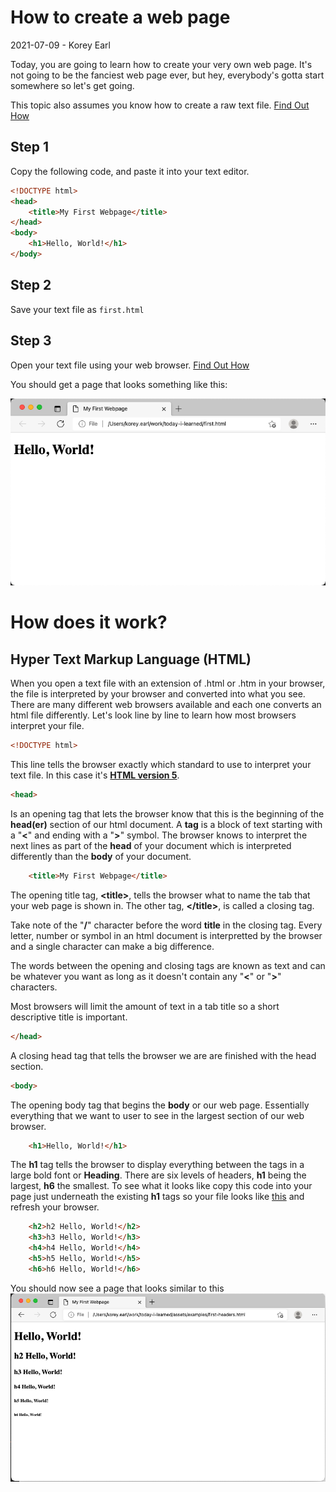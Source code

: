# How to create a web page

2021-07-09 - Korey Earl

Today, you are going to learn how to create your very own web page.  It's not going to be the fanciest web page ever, but hey, everybody's gotta start somewhere so let's get going.

This topic also assumes you know how to create a raw text file. [Find Out How](https://www.computerhope.com/issues/ch001359.htm)

## Step 1
Copy the following code, and paste it into your text editor.
```html
<!DOCTYPE html>
<head>
    <title>My First Webpage</title>
</head>
<body>
    <h1>Hello, World!</h1>
</body>
```

## Step 2
Save your text file as `first.html`

## Step 3
Open your text file using your web browser. [Find Out How](https://www.w3schools.com/html/html_editors.asp)

You should get a page that looks something like this:

![Hello World Web Page](first-web-page.png)

# How does it work?

## Hyper Text Markup Language (HTML)
When you open a text file with an extension of .html or .htm in your browser, the file is interpreted by your browser and converted into what you see. There are many different web browsers available and each one converts an html file differently. Let's look line by line to learn how most browsers interpret your file.

```html
<!DOCTYPE html>
```
This line tells the browser exactly which standard to use to interpret your text file. In this case it's [__HTML version 5__](https://www.w3.org/TR/html52/).

```html
<head>
```
Is an opening tag that lets the browser know that this is the beginning of the __head(er)__ section of our html document.  A __tag__ is a block of text starting with a "__&lt;__" and ending with a "__&gt;__" symbol.  The browser knows to interpret the next lines as part of the __head__ of your document which is interpreted differently than the __body__ of your document.

```html
    <title>My First Webpage</title>
```
The opening title tag, __&lt;title&gt;__, tells the browser what to name the tab that your web page is shown in.  The other tag, __&lt;/title&gt;__, is called a closing tag. 

Take note of the "__/__" character before the word __title__ in the closing tag. Every letter, number or symbol in an html document is interpretted by the browser and a single character can make a big difference. 

The words between the opening and closing tags are known as text and can be whatever you want as long as it doesn't contain any "__&lt;__" or "__&gt;__" characters. 

Most browsers will limit the amount of text in a tab title so a short descriptive title is important.

```html
</head>
```
A closing head tag that tells the browser we are are finished with the head section.

```html
<body>
```
The opening body tag that begins the __body__ or our web page.  Essentially everything that we want to user to see in the largest section of our web browser.

```html
    <h1>Hello, World!</h1>
```

The __h1__ tag tells the browser to display everything between the tags in a large bold font or __Heading__.  There are six levels of headers, __h1__ being the largest, __h6__ the smallest.  To see what it looks like copy this code into your page just underneath the existing __h1__ tags so your file looks like [this](first-headers.html) and refresh your browser.

```html
    <h2>h2 Hello, World!</h2>
    <h3>h3 Hello, World!</h3>
    <h4>h4 Hello, World!</h4>
    <h5>h5 Hello, World!</h5>
    <h6>h6 Hello, World!</h6>
```

You should now see a page that looks similar to this
![Page with Headers](first-headers.png)
